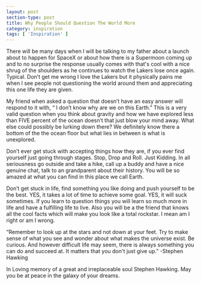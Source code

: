 ```yaml
---
layout: post
section-type: post
title: Why People Should Question The World More
category: inspiration
tags: [ 'Inspiration' ]
---
```


There will be many days when I will be talking to my father about a launch about to happen for SpaceX or about how there is a Supermoon coming up and to no surprise the response usually comes with that's cool with a nice shrug of the shoulders as he continues to watch the Lakers lose once again. Typical. Don’t get me wrong I love the Lakers but it physically pains me when I see people not questioning the world around them and appreciating this one life they are given.

My friend when asked a question that doesn’t have an easy answer will respond to it with, “ I don’t know why are we on this Earth.” This is a very valid question when you think about gravity and how we have explored less than FIVE percent of the ocean doesn’t that just blow your mind away. What else could possibly be lurking down there? We definitely know there a bottom of the the ocean floor but what lies in between is what is unexplored.

Don’t ever get stuck with accepting things how they are, if you ever find yourself just going through stages. Stop, Drop and Roll. Just Kidding. In all seriousness go outside and take a hike, call up a buddy and have a nice genuine chat, talk to an grandparent about their history. You will be so amazed at what you can find in this place we call Earth.

Don’t get stuck in life, find something you like doing and push yourself to be the best. YES, it takes a lot of time to achieve some goal. YES, it will suck sometimes. If you learn to question things you will learn so much more in life and have a fulfilling life to live. Also you will be a the friend that knows all the cool facts which will make you look like a total rockstar. I mean am I right or am I wrong.

“Remember to look up at the stars and not down at your feet. Try to make sense of what you see and wonder about what makes the universe exist. Be curious. And however difficult life may seem, there is always something you can do and succeed at.
It matters that you don't just give up.”
-Stephen Hawking






In Loving memory of a great and irreplaceable soul Stephen Hawking. May you be at peace in the galaxy of your dreams.
